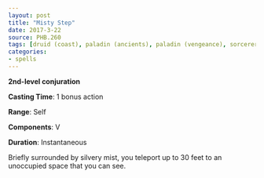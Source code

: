 ```yaml
---
layout: post
title: "Misty Step"
date: 2017-3-22
source: PHB.260
tags: [druid (coast), paladin (ancients), paladin (vengeance), sorcerer, warlock, wizard, level2, conjuration]
categories:
- spells
---
```


**2nd-level conjuration**

**Casting Time**: 1 bonus action

**Range**: Self

**Components**: V

**Duration**: Instantaneous

Briefly surrounded by silvery mist, you teleport up to 30 feet to an unoccupied space that you can see.
